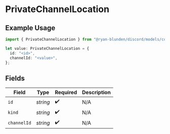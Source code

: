# PrivateChannelLocation

## Example Usage

```typescript
import { PrivateChannelLocation } from "@ryan-blunden/discord/models/components";

let value: PrivateChannelLocation = {
  id: "<id>",
  channelId: "<value>",
};
```

## Fields

| Field              | Type               | Required           | Description        |
| ------------------ | ------------------ | ------------------ | ------------------ |
| `id`               | *string*           | :heavy_check_mark: | N/A                |
| `kind`             | *string*           | :heavy_check_mark: | N/A                |
| `channelId`        | *string*           | :heavy_check_mark: | N/A                |
